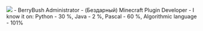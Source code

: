 <img src="Vinellon/Vinellon/header.png">
- BerryBush Administrator 
- (Бездарный) Minecraft Plugin Developer 
- I know it on: Python - 30 %, Java - 2 %, Pascal - 60 %, Algorithmic language - 101%


<!---
Vinellon/Vinellon is a ✨ special ✨ repository because its `README.md` (this file) appears on your GitHub profile.
You can click the Preview link to take a look at your changes.
--->
